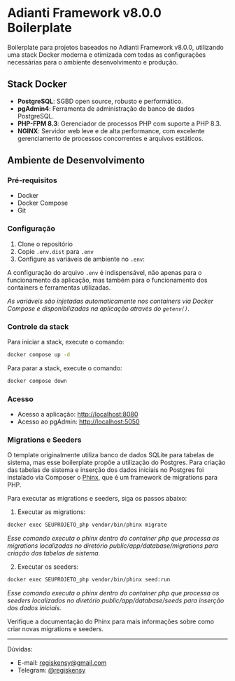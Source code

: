 # Adianti Framework v8.0.0 Boilerplate

Boilerplate para projetos baseados no Adianti Framework v8.0.0, utilizando uma stack Docker moderna e otimizada com todas as configurações necessárias para o ambiente desenvolvimento e produção.

## Stack Docker

- **PostgreSQL**: SGBD open source, robusto e performático.
- **pgAdmin4**: Ferramenta de administração de banco de dados PostgreSQL.
- **PHP-FPM 8.3**: Gerenciador de processos PHP com suporte a PHP 8.3.
- **NGINX**: Servidor web leve e de alta performance, com excelente gerenciamento de processos concorrentes e arquivos estáticos.

## Ambiente de Desenvolvimento

### Pré-requisitos
- Docker
- Docker Compose
- Git

### Configuração

1. Clone o repositório
2. Copie `.env.dist` para `.env`
3. Configure as variáveis de ambiente no `.env`:

A configuração do arquivo `.env` é indispensável, não apenas para o funcionamento da aplicação, mas também para o funcionamento dos containers e ferramentas utilizadas.

*As variáveis são injetadas automaticamente nos containers via Docker Compose e disponibilizadas na aplicação através do `getenv()`.*

### Controle da stack

Para iniciar a stack, execute o comando:

```bash
docker compose up -d
```

Para parar a stack, execute o comando:

```bash
docker compose down
```

### Acesso

- Acesso a aplicação: [http://localhost:8080](http://localhost:8080)
- Acesso ao pgAdmin: [http://localhost:5050](http://localhost:5050)

### Migrations e Seeders

O template originalmente utiliza banco de dados SQLite para tabelas de sistema, mas esse boilerplate propõe a utilização do Postgres.
Para criação das tabelas de sistema e inserção dos dados iniciais no Postgres foi instalado via Composer o [Phinx](https://phinx.org/), que é um framework de migrations para PHP.

Para executar as migrations e seeders, siga os passos abaixo:

1. Executar as migrations:

```bash
docker exec SEUPROJETO_php vendor/bin/phinx migrate
```
*Esse comando executa o phinx dentro do container php que processa as migrations localizadas no diretório public/app/database/migrations para criação das tabelas de sistema.*

2. Executar os seeders:

```bash
docker exec SEUPROJETO_php vendor/bin/phinx seed:run
```
*Esse comando executa o phinx dentro do container php que processa os seeders localizados no diretório public/app/database/seeds para inserção dos dados iniciais.*

Verifique a documentação do Phinx para mais informações sobre como criar novas migrations e seeders.
___

Dúvidas:

- E-mail: [regiskensy@gmail.com](mailto:regiskensy@gmail.com)
- Telegram: [@regiskensy](https://t.me/regiskensy)